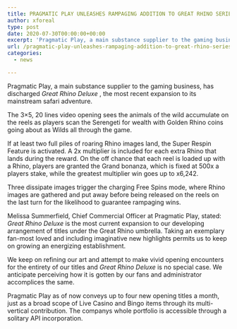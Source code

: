 ```yaml
---
title: PRAGMATIC PLAY UNLEASHES RAMPAGING ADDITION TO GREAT RHINO SERIES
author: xforeal 
type: post
date: 2020-07-30T00:00:00+00:00
excerpt: 'Pragmatic Play, a main substance supplier to the gaming business, has discharged Great Rhino Deluxe, the most recent expansion to its well known safari saga '
url: /pragmatic-play-unleashes-rampaging-addition-to-great-rhino-series/
categories:
  - news

---
```

Pragmatic Play, a main substance supplier to the gaming business, has discharged _Great Rhino Deluxe_ , the most recent expansion to its mainstream safari adventure. 

The 3&#215;5, 20 lines video opening sees the animals of the wild accumulate on the reels as players scan the Serengeti for wealth with Golden Rhino coins going about as Wilds all through the game. 

If at least two full piles of roaring Rhino images land, the Super Respin Feature is activated. A 2x multiplier is included for each extra Rhino that lands during the reward. On the off chance that each reel is loaded up with a Rhino, players are granted the Grand bonanza, which is fixed at 500x a players stake, while the greatest multiplier win goes up to x6,242. 

Three dissipate images trigger the charging Free Spins mode, where Rhino images are gathered and put away before being released on the reels on the last turn for the likelihood to guarantee rampaging wins. 

Melissa Summerfield, Chief Commercial Officer at Pragmatic Play, stated: _Great Rhino Deluxe_ is the most current expansion to our developing arrangement of titles under the Great Rhino umbrella. Taking an exemplary fan-most loved and including imaginative new highlights permits us to keep on growing an energizing establishment. 

We keep on refining our art and attempt to make vivid opening encounters for the entirety of our titles and _Great Rhino Deluxe_ is no special case. We anticipate perceiving how it is gotten by our fans and administrator accomplices the same. 

Pragmatic Play as of now conveys up to four new opening titles a month, just as a broad scope of Live Casino and Bingo items through its multi-vertical contribution. The companys whole portfolio is accessible through a solitary API incorporation.